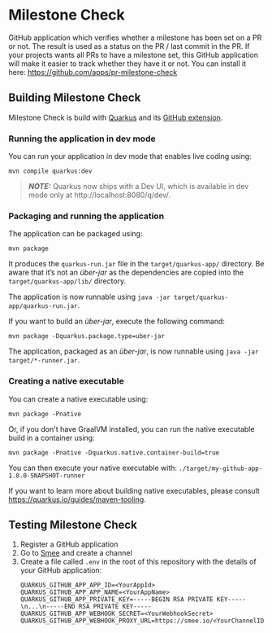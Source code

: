 # Milestone Check

GitHub application which verifies whether a milestone has been set on a PR or not.
The result is used as a status on the PR / last commit in the PR.
If your projects wants all PRs to have a milestone set, this GitHub application will make it easier to track whether they have it or not. 
You can install it here: https://github.com/apps/pr-milestone-check

## Building Milestone Check

Milestone Check is build with [Quarkus](https://quarkus.io) and its [GitHub extension](https://github.com/quarkiverse/quarkus-github-app).

### Running the application in dev mode

You can run your application in dev mode that enables live coding using:
```shell script
mvn compile quarkus:dev
```

> **_NOTE:_**  Quarkus now ships with a Dev UI, which is available in dev mode only at http://localhost:8080/q/dev/.

### Packaging and running the application

The application can be packaged using:
```shell script
mvn package
```
It produces the `quarkus-run.jar` file in the `target/quarkus-app/` directory.
Be aware that it’s not an _über-jar_ as the dependencies are copied into the `target/quarkus-app/lib/` directory.

The application is now runnable using `java -jar target/quarkus-app/quarkus-run.jar`.

If you want to build an _über-jar_, execute the following command:
```shell script
mvn package -Dquarkus.package.type=uber-jar
```

The application, packaged as an _über-jar_, is now runnable using `java -jar target/*-runner.jar`.

### Creating a native executable

You can create a native executable using:
```shell script
mvn package -Pnative
```

Or, if you don't have GraalVM installed, you can run the native executable build in a container using:
```shell script
mvn package -Pnative -Dquarkus.native.container-build=true
```

You can then execute your native executable with: `./target/my-github-app-1.0.0-SNAPSHOT-runner`

If you want to learn more about building native executables, please consult https://quarkus.io/guides/maven-tooling.

## Testing Milestone Check

1) Register a GitHub application
2) Go to [Smee](https://smee.io) and create a channel
3) Create a file called `.env` in the root of this repository with the details of your GitHub application:
   ```properties
   QUARKUS_GITHUB_APP_APP_ID=<YourAppId>
   QUARKUS_GITHUB_APP_APP_NAME=<YourAppName>
   QUARKUS_GITHUB_APP_PRIVATE_KEY=-----BEGIN RSA PRIVATE KEY-----\n...\n-----END RSA PRIVATE KEY-----
   QUARKUS_GITHUB_APP_WEBHOOK_SECRET=<YourWebhookSecret>
   QUARKUS_GITHUB_APP_WEBHOOK_PROXY_URL=https://smee.io/<YourChannelID>
   ```
